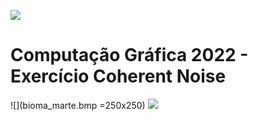 ![](https://upload.wikimedia.org/wikipedia/pt/9/91/Lp_logo_unisinos.png)
# Computação Gráfica 2022 - Exercício Coherent Noise


![](bioma_marte.bmp =250x250)
![](bioma_planicie.bmp=250x250)
